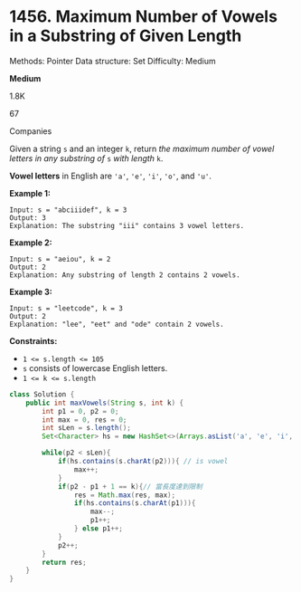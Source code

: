 # 1456. Maximum Number of Vowels in a Substring of Given Length

Methods: Pointer
Data structure: Set
Difficulty: Medium

**Medium**

1.8K

67

Companies

Given a string `s` and an integer `k`, return *the maximum number of vowel letters in any substring of* `s` *with length* `k`.

**Vowel letters** in English are `'a'`, `'e'`, `'i'`, `'o'`, and `'u'`.

**Example 1:**

```
Input: s = "abciiidef", k = 3
Output: 3
Explanation: The substring "iii" contains 3 vowel letters.

```

**Example 2:**

```
Input: s = "aeiou", k = 2
Output: 2
Explanation: Any substring of length 2 contains 2 vowels.

```

**Example 3:**

```
Input: s = "leetcode", k = 3
Output: 2
Explanation: "lee", "eet" and "ode" contain 2 vowels.

```

**Constraints:**

- `1 <= s.length <= 105`
- `s` consists of lowercase English letters.
- `1 <= k <= s.length`

```java
class Solution {
    public int maxVowels(String s, int k) {
        int p1 = 0, p2 = 0;
        int max = 0, res = 0;
        int sLen = s.length();
        Set<Character> hs = new HashSet<>(Arrays.asList('a', 'e', 'i', 'o', 'u'));

        while(p2 < sLen){
            if(hs.contains(s.charAt(p2))){ // is vowel
                max++;
            }
            if(p2 - p1 + 1 == k){// 當長度達到限制
                res = Math.max(res, max);
                if(hs.contains(s.charAt(p1))){
                    max--;
                    p1++;
                } else p1++;
            }
            p2++;
        }
        return res;
    }
}
```